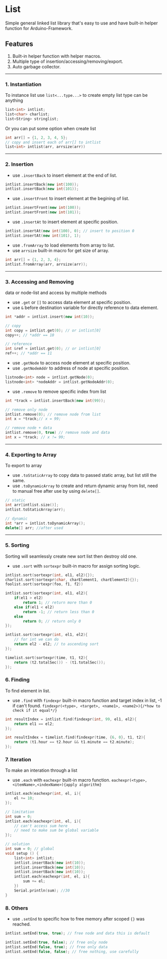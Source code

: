 # List

Simple general linked list library that's easy to use and have built-in helper function for Arduino-Framework.

## Features

1. Built-in helper function with helper macros.
2. Multiple type of insertion/accessing/removing/export.
3. Auto garbage collector.

---

### 1. Instantiation
To instance list use `list<...type...>` to create empty list type can be anything
```cpp
list<int> intlist;
list<char> charlist;
list<String> stringlist;
```
Or you can put some option when create list
```cpp
int arr[] = {1, 2, 3, 4, 5};
// copy and insert each of arr[] to intlist 
list<int> intlist(arr, arrsize(arr))
```
---
### 2. Insertion
- use `.insertBack` to insert element at the end of list.
```cpp
intlist.insertBack(new int(100));
intlist.insertBack(new int(101));
```
- use `.insertFront` to insert element at the begining of list.
```cpp
intlist.insertFront(new int(100));
intlist.insertFront(new int(101));
```
- use `.insertAt` to insert element at specific position.
```cpp
intlist.insertAt(new int(100), 0); // insert to position 0
intlist.insertAt(new int(101), 1);
```
- use `.fromArray` to load elements from array to list.
- use `arrsize` built-in macro for get size of array.
```cpp
int arr[] = {1, 2, 3, 4};
intlist.fromArray(arr, arrsize(arr));
```
---
### 3. Accessing and Removing
data or node-list and access by multiple methods
- use `.get` or `[]` to access data element at specific position.
- use `&` before destination variable for directly reference to data element.
```cpp
int *addr = intlist.insert(new int(10));

// copy
int copy = intlist.get(0); // or intlist[0]
copy++; // *addr == 10

// reference
int &ref = intlist.get(0); // or intlist[0]
ref++; // *addr == 11
```
- use `.getNode` to access node element at specific position.
- use `.getNodeAddr` to address of node at specific position.
```cpp
listnode<int> node = intlist.getNode(0);
listnode<int> *nodeAddr = intlist.getNodeAddr(0);
```
- use `.remove` to remove specific index from list
```cpp
int *track = intlist.insertBack(new int(99));

// remove only node
intlist.remove(0); // remove node from list
int x = *track;// x = 99;

// remove node + data
intlist.remove(0, true) // remove node and data
int x = *track; // x != 99;
```
---
### 4. Exporting to Array
To export to array
- use `.toStaticArray` to copy data to passed static array, but list still the same.
- use `.toDynamicArray` to create and return dynamic array from list, need to manual free after use by using `delete[]`.
```cpp
// static
int arr[intlist.size()];
intlist.toStaticArray(arr);

// dynamic
int *arr = intlist.toDynamicArray();
delete[] arr; //after used

```
---
### 5. Sorting
Sorting will seamlessly create new sort list then destroy old one.
- use `.sort` with `sortexpr` built-in macro for assign sorting logic.
```cpp
intlist.sort(sortexpr(int, el1, el2){});
charlist.sort(sortexpr(char, charElement1, charElement2){});
foolist.sort(sortexpr(foo, f1, f2))
```
```cpp
intlist.sort(sortexpr(int, el1, el2){
    if(el1 > el2)
        return 1; // return more than 0
    else if(el1 < el2)
        return -1; // return less than 0
    else 
        return 0; // return only 0
});

intlist.sort(sortexpr(int, el1, el2){
    // for int we can do
    return el2 - el2; // to ascending sort
});

timelist.sort(sortexpr(time, t1, t2){
    return (t2.totalSec()) - (t1.totalSec());
});
```

### 6. Finding
To find element in list.
- use `.find` with `findexpr` built-in macro function and target index in list, -1 if can't found.
`findexpr(<type>, <target>, <name1>, <name2>){/*how to check if it equal*/}`
```cpp
int resultIndex = intlist.find(findexpr(int, 99, el1, el2){
    return el1 == el2;
});

int resultIndex = timelist.find(findexpr(time, {6, 0}, t1, t2){
    return (t1.hour == t2.hour && t1.minute == t2.minute);
});
```

### 7. Iteration
To make an interation through a list
- use `.each` with `eachexpr` built-in macro function.
`
eachexpr(<type>,<itemName>,<indexName>){apply algorithm}
`
```cpp
intlist.each(eachexpr(int, el, i){
    el += 10;
});

// limitation
int sum = 0;
intlist.each(eachexpr(int, el, i){
    // can't access sum here
    // need to make sum be global variable
});

// solution
int sum = 0; // global
void setup () {
    list<int> intlist;
    intlist.insertBack(new int(10));
    intlist.insertBack(new int(10));
    intlist.insertBack(new int(10));
    intlist.each(eachexpr(int, el, i){
        sum += el;
    })
    Serial.println(sum); //30
}

```

### 8. Others
- use `.setEnd` to specific how to free memory after scoped `{}` was reached.
```cpp
intlist.setEnd(true, true); // free node and data this is default

intlist.setEnd(true, false); // free only node
intlist.setEnd(false, true); // free only data
intlist.setEnd(false, false); // free nothing, use carefully
```